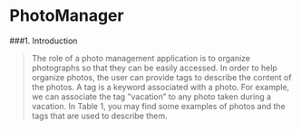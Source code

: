 # PhotoManager

###1. Introduction
>The role of a photo management application is to organize photographs so that they can
be easily accessed. In order to help organize photos, the user can provide tags to describe
the content of the photos. A tag is a keyword associated with a photo. For example, we
can associate the tag ”vacation” to any photo taken during a vacation. In Table 1, you
may find some examples of photos and the tags that are used to describe them.
